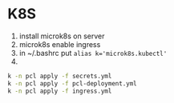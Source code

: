 # K8S
1. install microk8s on server
2. microk8s enable ingress
3. in ~/.bashrc put `alias k='microk8s.kubectl'`
4. 
```sh
k -n pcl apply -f secrets.yml
k -n pcl apply -f pcl-deployment.yml
k -n pcl apply -f ingress.yml
```
